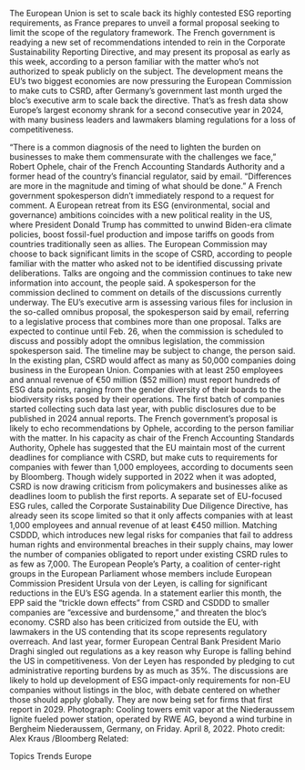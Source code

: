 The European Union is set to scale back its highly contested ESG reporting requirements, as France prepares to unveil a formal proposal seeking to limit the scope of the regulatory framework.
The French government is readying a new set of recommendations intended to rein in the Corporate Sustainability Reporting Directive, and may present its proposal as early as this week, according to a person familiar with the matter who’s not authorized to speak publicly on the subject.
The development means the EU’s two biggest economies are now pressuring the European Commission to make cuts to CSRD, after Germany’s government last month urged the bloc’s executive arm to scale back the directive. That’s as fresh data show Europe’s largest economy shrank for a second consecutive year in 2024, with many business leaders and lawmakers blaming regulations for a loss of competitiveness.

“There is a common diagnosis of the need to lighten the burden on businesses to make them commensurate with the challenges we face,” Robert Ophele, chair of the French Accounting Standards Authority and a former head of the country’s financial regulator, said by email. “Differences are more in the magnitude and timing of what should be done.”
A French government spokesperson didn’t immediately respond to a request for comment.
A European retreat from its ESG (environmental, social and governance) ambitions coincides with a new political reality in the US, where President Donald Trump has committed to unwind Biden-era climate policies, boost fossil-fuel production and impose tariffs on goods from countries traditionally seen as allies.
The European Commission may choose to back significant limits in the scope of CSRD, according to people familiar with the matter who asked not to be identified discussing private deliberations. Talks are ongoing and the commission continues to take new information into account, the people said.
A spokesperson for the commission declined to comment on details of the discussions currently underway. The EU’s executive arm is assessing various files for inclusion in the so-called omnibus proposal, the spokesperson said by email, referring to a legislative process that combines more than one proposal.
Talks are expected to continue until Feb. 26, when the commission is scheduled to discuss and possibly adopt the omnibus legislation, the commission spokesperson said. The timeline may be subject to change, the person said.
In the existing plan, CSRD would affect as many as 50,000 companies doing business in the European Union. Companies with at least 250 employees and annual revenue of €50 million ($52 million) must report hundreds of ESG data points, ranging from the gender diversity of their boards to the biodiversity risks posed by their operations. The first batch of companies started collecting such data last year, with public disclosures due to be published in 2024 annual reports.
The French government’s proposal is likely to echo recommendations by Ophele, according to the person familiar with the matter. In his capacity as chair of the French Accounting Standards Authority, Ophele has suggested that the EU maintain most of the current deadlines for compliance with CSRD, but make cuts to requirements for companies with fewer than 1,000 employees, according to documents seen by Bloomberg.
Though widely supported in 2022 when it was adopted, CSRD is now drawing criticism from policymakers and businesses alike as deadlines loom to publish the first reports. A separate set of EU-focused ESG rules, called the Corporate Sustainability Due Diligence Directive, has already seen its scope limited so that it only affects companies with at least 1,000 employees and annual revenue of at least €450 million.
Matching CSDDD, which introduces new legal risks for companies that fail to address human rights and environmental breaches in their supply chains, may lower the number of companies obligated to report under existing CSRD rules to as few as 7,000.
The European People’s Party, a coalition of center-right groups in the European Parliament whose members include European Commission President Ursula von der Leyen, is calling for significant reductions in the EU’s ESG agenda. In a statement earlier this month, the EPP said the “trickle down effects” from CSRD and CSDDD to smaller companies are “excessive and burdensome,” and threaten the bloc’s economy.
CSRD also has been criticized from outside the EU, with lawmakers in the US contending that its scope represents regulatory overreach. And last year, former European Central Bank President Mario Draghi singled out regulations as a key reason why Europe is falling behind the US in competitiveness. Von der Leyen has responded by pledging to cut administrative reporting burdens by as much as 35%.
The discussions are likely to hold up development of ESG impact-only requirements for non-EU companies without listings in the bloc, with debate centered on whether those should apply globally. They are now being set for firms that first report in 2029.
Photograph: Cooling towers emit vapor at the Niederaussem lignite fueled power station, operated by RWE AG, beyond a wind turbine in Bergheim Niederaussem, Germany, on Friday. April 8, 2022. Photo credit: Alex Kraus /Bloomberg
Related:

Topics
Trends
Europe
